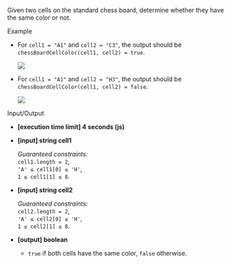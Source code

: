 
Given two cells on the standard chess board, determine whether they have the same color or not.

Example

-   For  `cell1 = "A1"`  and  `cell2 = "C3"`, the output should be  
    `chessBoardCellColor(cell1, cell2) = true`.
    
    ![](https://codesignal.s3.amazonaws.com/tasks/chessBoardCellColor/img/example1.png?_tm=1551474248126)
    
-   For  `cell1 = "A1"`  and  `cell2 = "H3"`, the output should be  
    `chessBoardCellColor(cell1, cell2) = false`.
    
    ![](https://codesignal.s3.amazonaws.com/tasks/chessBoardCellColor/img/example2.png?_tm=1551474248394)
    

Input/Output

-   **[execution time limit] 4 seconds (js)**
    
-   **[input] string cell1**
    
    _Guaranteed constraints:_  
    `cell1.length = 2`,  
    `'A' ≤ cell1[0] ≤ 'H'`,  
    `1 ≤ cell1[1] ≤ 8`.
    
-   **[input] string cell2**
    
    _Guaranteed constraints:_  
    `cell2.length = 2`,  
    `'A' ≤ cell2[0] ≤ 'H'`,  
    `1 ≤ cell2[1] ≤ 8`.
    
-   **[output] boolean**
    
    -   `true`  if both cells have the same color,  `false`  otherwise.